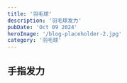 ```yaml
---
title: '羽毛球'
description: '羽毛球发力'
pubDate: 'Oct 09 2024'
heroImage: '/blog-placeholder-2.jpg'
category: '羽毛球'
---
```


## 手指发力